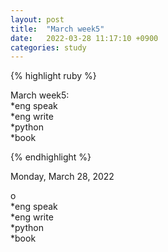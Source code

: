 ```yaml
---
layout: post
title:  "March week5"
date:   2022-03-28 11:17:10 +0900
categories: study
---
```





{% highlight ruby %}

March week5:  
*eng speak  
*eng write  
*python  
*book  



{% endhighlight %}

Monday, March 28, 2022  

o  
*eng speak  
*eng write  
*python  
*book  
















































